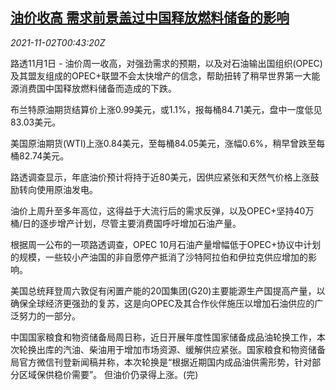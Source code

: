 <!--1635814863000-->
[油价收高 需求前景盖过中国释放燃料储备的影响](https://cn.reuters.com/article/oil-close-1101-mon-idCNKBS2HN01K)
------

<div><i>2021-11-02T00:43:20Z</i></div><p>路透11月1日 - 油价周一收高，对强劲需求的预期，以及对石油输出国组织(OPEC)及其盟友组成的OPEC+联盟不会太快增产的信念，帮助扭转了稍早世界第一大能源消费国中国释放燃料储备而造成的下跌。</p><p>布兰特原油期货结算价上涨0.99美元，或1.1%，报每桶84.71美元，盘中一度低见83.03美元。</p><p>美国原油期货(WTI)上涨0.84美元，至每桶84.05美元，涨幅0.6%，稍早曾跌至每桶82.74美元。</p><p>路透调查显示，年底油价预计将持于近80美元，因供应紧张和天然气价格上涨鼓励转向使用原油发电。</p><p>油价上周升至多年高位，这得益于大流行后的需求反弹，以及OPEC+坚持40万桶/日的逐步增产计划，尽管主要消费国呼吁增加石油产量。</p><p>根据周一公布的一项路透调查，OPEC 10月石油产量增幅低于OPEC+协议中计划的规模，一些较小产油国的非自愿停产抵消了沙特阿拉伯和伊拉克供应增加的影响。</p><p>美国总统拜登周六敦促有闲置产能的20国集团(G20)主要能源生产国提高产量，以确保全球经济更强劲的复苏，这是向OPEC及其合作伙伴施压以增加石油供应的广泛努力的一部分。</p><p>中国国家粮食和物资储备局周日称，近日开展年度性国家储备成品油轮换工作，本次轮换出库的汽油、柴油用于增加市场资源、缓解供应紧张。国家粮食和物资储备局官方微信刊登新闻稿并称，本次轮换是“根据近期国内成品油供需形势，针对部分区域保供稳价需要”。 但油价仍录得上涨。(完)</p>
